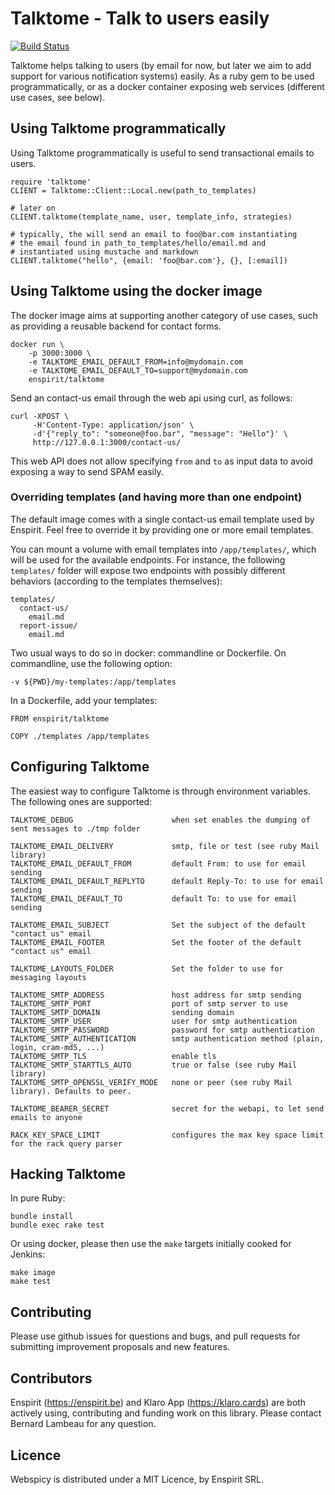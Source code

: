 # Talktome - Talk to users easily

[![Build Status](https://travis-ci.com/enspirit/talktome.svg?branch=master)](https://travis-ci.com/enspirit/talktome)

Talktome helps talking to users (by email for now, but later we aim to add support
for various notification systems) easily. As a ruby gem to be used programmatically,
or as a docker container exposing web services (different use cases, see below).

## Using Talktome programmatically

Using Talktome programmatically is useful to send transactional emails to users.

```
require 'talktome'
CLIENT = Talktome::Client::Local.new(path_to_templates)

# later on
CLIENT.talktome(template_name, user, template_info, strategies)

# typically, the will send an email to foo@bar.com instantiating
# the email found in path_to_templates/hello/email.md and
# instantiated using mustache and markdown
CLIENT.talktome("hello", {email: 'foo@bar.com'}, {}, [:email])
```

## Using Talktome using the docker image

The docker image aims at supporting another category of use cases, such as providing
a reusable backend for contact forms.

```
docker run \
    -p 3000:3000 \
    -e TALKTOME_EMAIL_DEFAULT_FROM=info@mydomain.com
    -e TALKTOME_EMAIL_DEFAULT_TO=support@mydomain.com
    enspirit/talktome
```

Send an contact-us email through the web api using curl, as follows:

```
curl -XPOST \
     -H'Content-Type: application/json' \
     -d'{"reply_to": "someone@foo.bar", "message": "Hello"}' \
     http://127.0.0.1:3000/contact-us/
```

This web API does not allow specifying `from` and `to` as input data to avoid
exposing a way to send SPAM easily.

### Overriding templates (and having more than one endpoint)

The default image comes with a single contact-us email template used by Enspirit.
Feel free to override it by providing one or more email templates.

You can mount a volume with email templates into `/app/templates/`, which will
be used for the available endpoints. For instance, the following `templates/`
folder will expose two endpoints with possibly different behaviors (according
to the templates themselves):

```
templates/
  contact-us/
    email.md
  report-issue/
    email.md
```

Two usual ways to do so in docker: commandline or Dockerfile. On commandline,
use the following option:

```
-v ${PWD}/my-templates:/app/templates
```

In a Dockerfile, add your templates:

```
FROM enspirit/talktome

COPY ./templates /app/templates
```

## Configuring Talktome

The easiest way to configure Talktome is through environment variables. The following
ones are supported:

```
TALKTOME_DEBUG                      when set enables the dumping of sent messages to ./tmp folder

TALKTOME_EMAIL_DELIVERY             smtp, file or test (see ruby Mail library)
TALKTOME_EMAIL_DEFAULT_FROM         default From: to use for email sending
TALKTOME_EMAIL_DEFAULT_REPLYTO      default Reply-To: to use for email sending
TALKTOME_EMAIL_DEFAULT_TO           default To: to use for email sending

TALKTOME_EMAIL_SUBJECT              Set the subject of the default "contact us" email
TALKTOME_EMAIL_FOOTER               Set the footer of the default "contact us" email

TALKTOME_LAYOUTS_FOLDER             Set the folder to use for messaging layouts

TALKTOME_SMTP_ADDRESS               host address for smtp sending
TALKTOME_SMTP_PORT                  port of smtp server to use
TALKTOME_SMTP_DOMAIN                sending domain
TALKTOME_SMTP_USER                  user for smtp authentication
TALKTOME_SMTP_PASSWORD              password for smtp authentication
TALKTOME_SMTP_AUTHENTICATION        smtp authentication method (plain, login, cram-md5, ...)
TALKTOME_SMTP_TLS                   enable tls
TALKTOME_SMTP_STARTTLS_AUTO         true or false (see ruby Mail library)
TALKTOME_SMTP_OPENSSL_VERIFY_MODE   none or peer (see ruby Mail library). Defaults to peer.

TALKTOME_BEARER_SECRET              secret for the webapi, to let send emails to anyone

RACK_KEY_SPACE_LIMIT                configures the max key space limit for the rack query parser
```

## Hacking Talktome

In pure Ruby:

```
bundle install
bundle exec rake test
```

Or using docker, please then use the `make` targets initially cooked for Jenkins:

```
make image
make test
```

## Contributing

Please use github issues for questions and bugs, and pull requests for
submitting improvement proposals and new features.

## Contributors

Enspirit (https://enspirit.be) and Klaro App (https://klaro.cards) are
both actively using, contributing and funding work on this library.
Please contact Bernard Lambeau for any question.

## Licence

Webspicy is distributed under a MIT Licence, by Enspirit SRL.

